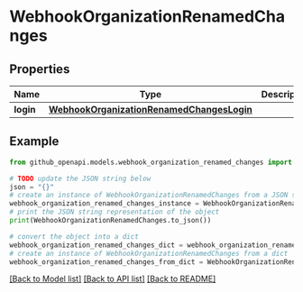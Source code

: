 # WebhookOrganizationRenamedChanges


## Properties

Name | Type | Description | Notes
------------ | ------------- | ------------- | -------------
**login** | [**WebhookOrganizationRenamedChangesLogin**](WebhookOrganizationRenamedChangesLogin.md) |  | [optional] 

## Example

```python
from github_openapi.models.webhook_organization_renamed_changes import WebhookOrganizationRenamedChanges

# TODO update the JSON string below
json = "{}"
# create an instance of WebhookOrganizationRenamedChanges from a JSON string
webhook_organization_renamed_changes_instance = WebhookOrganizationRenamedChanges.from_json(json)
# print the JSON string representation of the object
print(WebhookOrganizationRenamedChanges.to_json())

# convert the object into a dict
webhook_organization_renamed_changes_dict = webhook_organization_renamed_changes_instance.to_dict()
# create an instance of WebhookOrganizationRenamedChanges from a dict
webhook_organization_renamed_changes_from_dict = WebhookOrganizationRenamedChanges.from_dict(webhook_organization_renamed_changes_dict)
```
[[Back to Model list]](../README.md#documentation-for-models) [[Back to API list]](../README.md#documentation-for-api-endpoints) [[Back to README]](../README.md)


